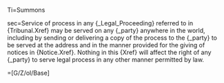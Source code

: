 Ti=Summons

sec=Service of process in any {_Legal_Proceeding} referred to in {Tribunal.Xref} may be served on any {_party} anywhere in the world, including by sending or delivering a copy of the process to the {_party} to be served at the address and in the manner provided for the giving of notices in {Notice.Xref}.  Nothing in this {Xref} will affect the right of any {_party} to serve legal process in any other manner permitted by law.

=[G/Z/ol/Base]